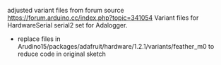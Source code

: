 adjusted variant files from forum source https://forum.arduino.cc/index.php?topic=341054
Variant files for HardwareSerial serial2 set for Adalogger.
- replace files in Arudino15/packages/adafruit/hardware/1.2.1/variants/feather_m0 to reduce code in original sketch
